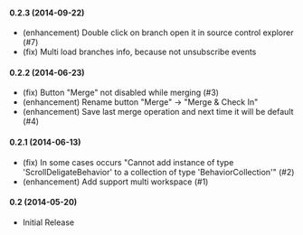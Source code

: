 #### 0.2.3 (2014-09-22)
* (enhancement) Double click on branch open it in source control explorer (#7)
* (fix) Multi load branches info, because not unsubscribe events

#### 0.2.2 (2014-06-23)
* (fix) Button "Merge" not disabled while merging (#3)
* (enhancement) Rename button "Merge" -> "Merge & Check In"
* (enhancement) Save last merge operation and next time it will be default (#4)

#### 0.2.1 (2014-06-13)
* (fix) In some cases occurs "Cannot add instance of type 'ScrollDeligateBehavior' to a collection of type 'BehaviorCollection'" (#2)
* (enhancement) Add support multi workspace (#1)

#### 0.2 (2014-05-20)
* Initial Release
